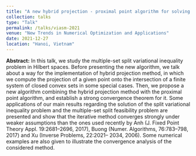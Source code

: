 ```yaml
---
title: "A new hybrid projection - proximal point algorithm for solving the multiple-set split variational inequality problem in Hilbert spaces"
collection: talks
type: "Talk"
permalink: /talks/viasm-2021
venue: "New Trends in Numerical Optimization and Applications"
date: 2021-12-27
location: "Hanoi, Vietnam"
---
```


**Abstract:** In this talk, we study the multiple-set split variational inequality problem
in Hilbert spaces. Before presenting the new algorithm, we talk about a way for the
implementation of hybrid projection method, in which we compute the projection of a
given point onto the intersection of a finite system of closed convex sets in some special
cases. Then, we propose a new algorithm combining the hybrid projection method
with the proximal point algorithm, and establish a strong convergence theorem for it.
Some applications of our main results regarding the solution of the split variational
inequality problem and the multiple-set split feasibility problem are presented and
show that the iterative method converges strongly under weaker assumptions than
the ones used recently by Anh (J. Fixed Point Theory Appl. 19:2681–2696, 2017),
Buong (Numer. Algorithms, 76:783–798, 2017) and Xu (Inverse Problems, 22:2021–
2034, 2006). Some numerical examples are also given to illustrate the convergence
analysis of the considered method.
